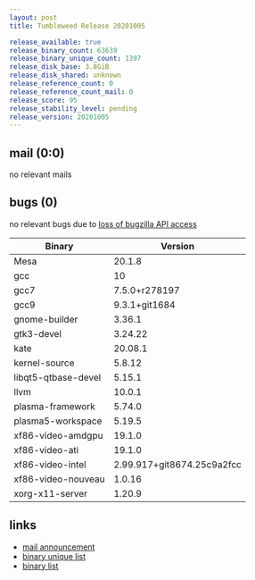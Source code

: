 ```yaml
---
layout: post
title: Tumbleweed Release 20201005

release_available: true
release_binary_count: 63639
release_binary_unique_count: 1397
release_disk_base: 3.8GiB
release_disk_shared: unknown
release_reference_count: 0
release_reference_count_mail: 0
release_score: 95
release_stability_level: pending
release_version: 20201005
---
```


## mail (0:0)

no relevant mails

## bugs (0)

<!--more-->

no relevant bugs due to [loss of bugzilla API access](https://bugzilla.opensuse.org/show_bug.cgi?id=1157722)

Binary | Version
--- | ---
Mesa | 20.1.8
gcc | 10
gcc7 | 7.5.0+r278197
gcc9 | 9.3.1+git1684
gnome-builder | 3.36.1
gtk3-devel | 3.24.22
kate | 20.08.1
kernel-source | 5.8.12
libqt5-qtbase-devel | 5.15.1
llvm | 10.0.1
plasma-framework | 5.74.0
plasma5-workspace | 5.19.5
xf86-video-amdgpu | 19.1.0
xf86-video-ati | 19.1.0
xf86-video-intel | 2.99.917+git8674.25c9a2fcc
xf86-video-nouveau | 1.0.16
xorg-x11-server | 1.20.9

## links

- [mail announcement](https://lists.opensuse.org/opensuse-factory/2020-10/msg00031.html)
- [binary unique list](http://download.opensuse.org/history/20201005/rpm.unique.list)
- [binary list](http://download.opensuse.org/history/20201005/rpm.list)
